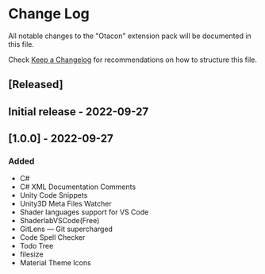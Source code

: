 # Change Log

All notable changes to the "Otacon" extension pack will be documented in this file.

Check [Keep a Changelog](http://keepachangelog.com/) for recommendations on how to structure this file.

## [Released]

## Initial release - 2022-09-27

## [1.0.0] - 2022-09-27
### Added
- C#
- C# XML Documentation Comments
- Unity Code Snippets
- Unity3D Meta Files Watcher
- Shader languages support for VS Code
- ShaderlabVSCode(Free)
- GitLens — Git supercharged
- Code Spell Checker
- Todo Tree
- filesize
- Material Theme Icons